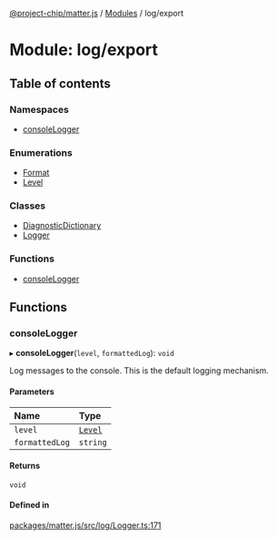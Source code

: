[@project-chip/matter.js](../README.md) / [Modules](../modules.md) / log/export

# Module: log/export

## Table of contents

### Namespaces

- [consoleLogger](log_export.consoleLogger.md)

### Enumerations

- [Format](../enums/log_export.Format.md)
- [Level](../enums/log_export.Level.md)

### Classes

- [DiagnosticDictionary](../classes/log_export.DiagnosticDictionary.md)
- [Logger](../classes/log_export.Logger.md)

### Functions

- [consoleLogger](log_export.md#consolelogger)

## Functions

### consoleLogger

▸ **consoleLogger**(`level`, `formattedLog`): `void`

Log messages to the console.  This is the default logging mechanism.

#### Parameters

| Name | Type |
| :------ | :------ |
| `level` | [`Level`](../enums/log_export.Level.md) |
| `formattedLog` | `string` |

#### Returns

`void`

#### Defined in

[packages/matter.js/src/log/Logger.ts:171](https://github.com/project-chip/matter.js/blob/b7330d72/packages/matter.js/src/log/Logger.ts#L171)
